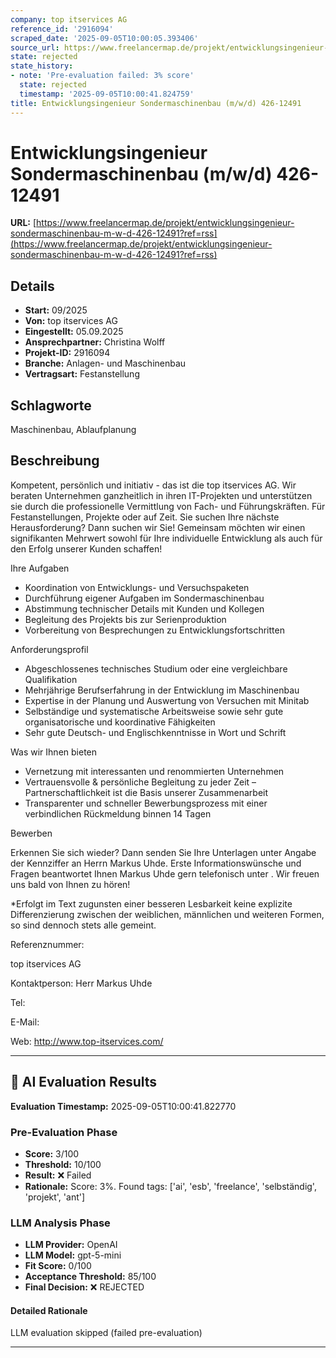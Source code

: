 ```yaml
---
company: top itservices AG
reference_id: '2916094'
scraped_date: '2025-09-05T10:00:05.393406'
source_url: https://www.freelancermap.de/projekt/entwicklungsingenieur-sondermaschinenbau-m-w-d-426-12491?ref=rss
state: rejected
state_history:
- note: 'Pre-evaluation failed: 3% score'
  state: rejected
  timestamp: '2025-09-05T10:00:41.824759'
title: Entwicklungsingenieur Sondermaschinenbau (m/w/d) 426-12491
---
```



# Entwicklungsingenieur Sondermaschinenbau (m/w/d) 426-12491
**URL:** [https://www.freelancermap.de/projekt/entwicklungsingenieur-sondermaschinenbau-m-w-d-426-12491?ref=rss](https://www.freelancermap.de/projekt/entwicklungsingenieur-sondermaschinenbau-m-w-d-426-12491?ref=rss)
## Details
- **Start:** 09/2025
- **Von:** top itservices AG
- **Eingestellt:** 05.09.2025
- **Ansprechpartner:** Christina Wolff
- **Projekt-ID:** 2916094
- **Branche:** Anlagen- und Maschinenbau
- **Vertragsart:** Festanstellung

## Schlagworte
Maschinenbau, Ablaufplanung

## Beschreibung
Kompetent, persönlich und initiativ - das ist die top itservices AG. Wir beraten Unternehmen ganzheitlich in ihren IT-Projekten und unterstützen sie durch die professionelle Vermittlung von Fach- und Führungskräften. Für Festanstellungen, Projekte oder auf Zeit.
Sie suchen Ihre nächste Herausforderung? Dann suchen wir Sie!
Gemeinsam möchten wir einen signifikanten Mehrwert sowohl für Ihre individuelle Entwicklung als auch für den Erfolg unserer Kunden schaffen!

Ihre Aufgaben

- Koordination von Entwicklungs- und Versuchspaketen
- Durchführung eigener Aufgaben im Sondermaschinenbau
- Abstimmung technischer Details mit Kunden und Kollegen
- Begleitung des Projekts bis zur Serienproduktion
- Vorbereitung von Besprechungen zu Entwicklungsfortschritten

Anforderungsprofil

- Abgeschlossenes technisches Studium oder eine vergleichbare Qualifikation
- Mehrjährige Berufserfahrung in der Entwicklung im Maschinenbau
- Expertise in der Planung und Auswertung von Versuchen mit Minitab
- Selbständige und systematische Arbeitsweise sowie sehr gute organisatorische und koordinative Fähigkeiten
- Sehr gute Deutsch- und Englischkenntnisse in Wort und Schrift

Was wir Ihnen bieten

- Vernetzung mit interessanten und renommierten Unternehmen
- Vertrauensvolle & persönliche Begleitung zu jeder Zeit – Partnerschaftlichkeit ist die Basis unserer Zusammenarbeit
- Transparenter und schneller Bewerbungsprozess mit einer verbindlichen Rückmeldung binnen 14 Tagen

Bewerben

Erkennen Sie sich wieder? Dann senden Sie Ihre Unterlagen unter Angabe der Kennziffer an Herrn Markus Uhde. Erste Informationswünsche und Fragen beantwortet Ihnen Markus Uhde gern telefonisch unter . Wir freuen uns bald von Ihnen zu hören!

*Erfolgt im Text zugunsten einer besseren Lesbarkeit keine explizite Differenzierung zwischen der weiblichen, männlichen und weiteren Formen, so sind dennoch stets alle gemeint.

Referenznummer:

top itservices AG

Kontaktperson:
Herr Markus Uhde

Tel:

E-Mail:

Web: http://www.top-itservices.com/

---

## 🤖 AI Evaluation Results

**Evaluation Timestamp:** 2025-09-05T10:00:41.822770

### Pre-Evaluation Phase
- **Score:** 3/100
- **Threshold:** 10/100
- **Result:** ❌ Failed
- **Rationale:** Score: 3%. Found tags: ['ai', 'esb', 'freelance', 'selbständig', 'projekt', 'ant']

### LLM Analysis Phase
- **LLM Provider:** OpenAI
- **LLM Model:** gpt-5-mini
- **Fit Score:** 0/100
- **Acceptance Threshold:** 85/100
- **Final Decision:** ❌ REJECTED

#### Detailed Rationale
LLM evaluation skipped (failed pre-evaluation)

---
